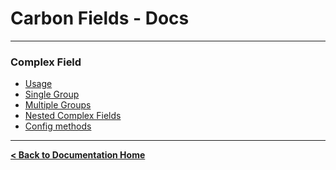 Carbon Fields - Docs
====================

---

### Complex Field

* [Usage](https://github.com/htmlburger/carbon-fields-docs/blob/master/documentation/3-complex-field/1-usage.md)
* [Single Group](https://github.com/htmlburger/carbon-fields-docs/blob/master/documentation/3-complex-field/2-single-group.md)
* [Multiple Groups](https://github.com/htmlburger/carbon-fields-docs/blob/master/documentation/3-complex-field/3-multiple-groups.md)
* [Nested Complex Fields](https://github.com/htmlburger/carbon-fields-docs/blob/master/documentation/3-complex-field/4-nested-complex-fields.md)
* [Config methods](https://github.com/htmlburger/carbon-fields-docs/blob/master/documentation/3-complex-field/5-config-methods.md)

---

**[< Back to Documentation Home](https://github.com/htmlburger/carbon-fields-docs/tree/master/documentation)**